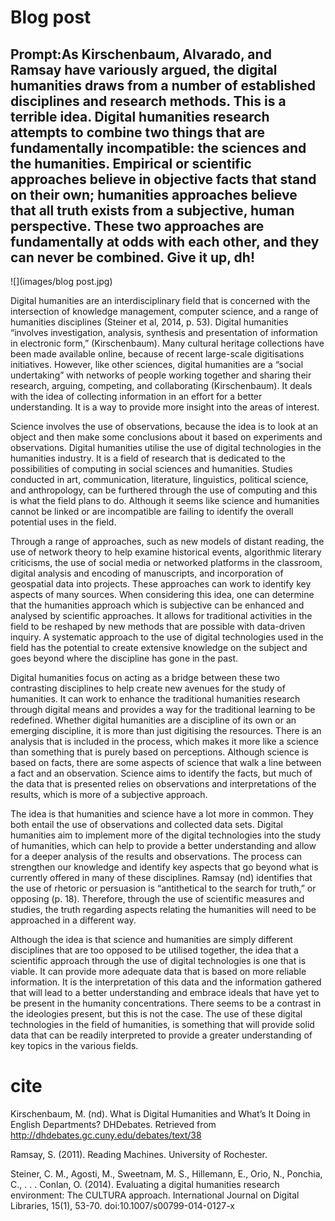 # Blog post


## Prompt:As Kirschenbaum, Alvarado, and Ramsay have variously argued, the digital humanities draws from a number of established disciplines and research methods. This is a terrible idea. Digital humanities research attempts to combine two things that are fundamentally incompatible: the sciences and the humanities. Empirical or scientific approaches believe in objective facts that stand on their own; humanities approaches believe that all truth exists from a subjective, human perspective. These two approaches are fundamentally at odds with each other, and they can never be combined. Give it up, dh!


![](images/blog post.jpg)


Digital humanities are an interdisciplinary field that is concerned with the intersection of knowledge management, computer science, and a range of humanities disciplines (Steiner et al, 2014, p. 53). Digital humanities “involves investigation, analysis, synthesis and presentation of information in electronic form,” (Kirschenbaum). Many cultural heritage collections have been made available online, because of recent large-scale digitisations initiatives. However, like other sciences, digital humanities are a “social undertaking” with networks of people working together and sharing their research, arguing, competing, and collaborating (Kirschenbaum). It deals with the idea of collecting information in an effort for a better understanding. It is a way to provide more insight into the areas of interest. 

Science involves the use of observations, because the idea is to look at an object and then make some conclusions about it based on experiments and observations. Digital humanities utilise the use of digital technologies in the humanities industry. It is a field of research that is dedicated to the possibilities of computing in social sciences and humanities. Studies conducted in art, communication, literature, linguistics, political science, and anthropology, can be furthered through the use of computing and this is what the field plans to do. Although it seems like science and humanities cannot be linked or are incompatible are failing to identify the overall potential uses in the field. 

Through a range of approaches, such as new models of distant reading, the use of network theory to help examine historical events, algorithmic literary criticisms, the use of social media or networked platforms in the classroom, digital analysis and encoding of manuscripts, and incorporation of geospatial data into projects. These approaches can work to identify key aspects of many sources. When considering this idea, one can determine that the humanities approach which is subjective can be enhanced and analysed by scientific approaches. It allows for traditional activities in the field to be reshaped by new methods that are possible with data-driven inquiry. A systematic approach to the use of digital technologies used in the field has the potential to create extensive knowledge on the subject and goes beyond where the discipline has gone in the past.

Digital humanities focus on acting as a bridge between these two contrasting disciplines to help create new avenues for the study of humanities. It can work to enhance the traditional humanities research through digital means and provides a way for the traditional learning to be redefined. Whether digital humanities are a discipline of its own or an emerging discipline, it is more than just digitising the resources. There is an analysis that is included in the process, which makes it more like a science than something that is purely based on perceptions. Although science is based on facts, there are some aspects of science that walk a line between a fact and an observation. Science aims to identify the facts, but much of the data that is presented relies on observations and interpretations of the results, which is more of a subjective approach.

The idea is that humanities and science have a lot more in common. They both entail the use of observations and collected data sets. Digital humanities aim to implement more of the digital technologies into the study of humanities, which can help to provide a better understanding and allow for a deeper analysis of the results and observations. The process can strengthen our knowledge and identify key aspects that go beyond what is currently offered in many of these disciplines. Ramsay (nd) identifies that the use of rhetoric or persuasion is “antithetical to the search for truth,” or opposing (p. 18). Therefore, through the use of scientific measures and studies, the truth regarding aspects relating the humanities will need to be approached in a different way.

Although the idea is that science and humanities are simply different disciplines that are too opposed to be utilised together, the idea that a scientific approach through the use of digital technologies is one that is viable. It can provide more adequate data that is based on more reliable information. It is the interpretation of this data and the information gathered that will lead to a better understanding and embrace ideals that have yet to be present in the humanity concentrations. There seems to be a contrast in the ideologies present, but this is not the case. The use of these digital technologies in the field of humanities, is something that will provide solid data that can be readily interpreted to provide a greater understanding of key topics in the various fields. 

# cite

Kirschenbaum, M. (nd). What is Digital Humanities and What’s It Doing in English Departments? DHDebates. Retrieved from http://dhdebates.gc.cuny.edu/debates/text/38 

Ramsay, S. (2011). Reading Machines. University of Rochester. 

Steiner, C. M., Agosti, M., Sweetnam, M. S., Hillemann, E., Orio, N., Ponchia, C., . . . Conlan, O. (2014). Evaluating a digital humanities research environment: The CULTURA approach. International Journal on Digital Libraries, 15(1), 53-70. doi:10.1007/s00799-014-0127-x
